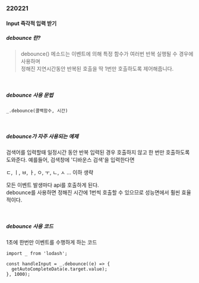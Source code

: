 ### 220221

#### Input 즉각적 입력 받기

##### debounce 란?

> debounce() 메소드는 이벤트에 의해 특정 함수가 여러번 반복 실행될 수 경우에 사용하며<br>
> 정해진 지연시간동안 반복된 호출을 딱 1번만 호출하도록 제어해줍니다.

<br>

##### debounce 사용 문법

`_.debounce(콜백함수, 시간)`

<br>

##### debounce가 자주 사용되는 예제

검색어를 입력할때 일정시간 동안 반복 입력된 경우 호출하지 않고 한 번만 호출하도록 도와준다.
예를들어, 검색창에 '디바운스 검색'을 입력한다면<br>

ㄷ, ㅣ, ㅂ, ㅏ, ㅇ, ㅜ, ㄴ, ㅅ ... 이하 생략

모든 이벤트 발생마다 api를 호출하게 된다.<br>
debounce를 사용하면 정해진 시간에 1번씩 호출할 수 있으므로 성능면에서 훨씬 효율적이다.

<br>

##### debounce 사용 코드

1초에 한번만 이벤트를 수행하게 하는 코드

```
import _ from 'lodash';

const handleInput = _.debounce((e) => {
  getAutoCompleteData(e.target.value);
}, 1000);
```
